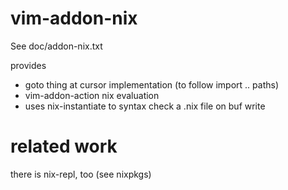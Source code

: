 vim-addon-nix
=============
See doc/addon-nix.txt

provides
* goto thing at cursor implementation (to follow import .. paths)
* vim-addon-action nix evaluation
* uses nix-instantiate to syntax check a .nix file on buf write

related work
============
there is nix-repl, too (see nixpkgs)
